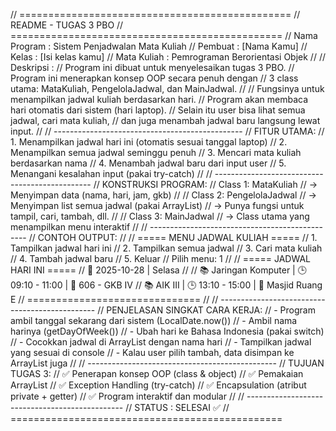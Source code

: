 // ===============================================
// README - TUGAS 3 PBO
// ===============================================
// Nama Program : Sistem Penjadwalan Mata Kuliah
// Pembuat : [Nama Kamu]
// Kelas : [Isi kelas kamu]
// Mata Kuliah : Pemrograman Berorientasi Objek
//
// Deskripsi :
// Program ini dibuat untuk menyelesaikan tugas 3 PBO.
// Program ini menerapkan konsep OOP secara penuh dengan
// 3 class utama: MataKuliah, PengelolaJadwal, dan MainJadwal.
//
// Fungsinya untuk menampilkan jadwal kuliah berdasarkan hari.
// Program akan membaca hari otomatis dari sistem (hari laptop).
// Selain itu user bisa lihat semua jadwal, cari mata kuliah,
// dan juga menambah jadwal baru langsung lewat input.
//
// -----------------------------------------------
// FITUR UTAMA:
// 1. Menampilkan jadwal hari ini (otomatis sesuai tanggal laptop)
// 2. Menampilkan semua jadwal seminggu penuh
// 3. Mencari mata kuliah berdasarkan nama
// 4. Menambah jadwal baru dari input user
// 5. Menangani kesalahan input (pakai try-catch)
//
// -----------------------------------------------
// KONSTRUKSI PROGRAM:
// Class 1: MataKuliah
//  -> Menyimpan data (nama, hari, jam, gkb)
//
// Class 2: PengelolaJadwal
//  -> Menyimpan list semua jadwal (pakai ArrayList)
//  -> Punya fungsi untuk tampil, cari, tambah, dll.
//
// Class 3: MainJadwal
//  -> Class utama yang menampilkan menu interaktif
//
// -----------------------------------------------
// CONTOH OUTPUT:
//
// ===== MENU JADWAL KULIAH =====
// 1. Tampilkan jadwal hari ini
// 2. Tampilkan semua jadwal
// 3. Cari mata kuliah
// 4. Tambah jadwal baru
// 5. Keluar
// Pilih menu: 1
//
// ===== JADWAL HARI INI =====
// 📆 2025-10-28 | Selasa
//
// 📚 Jaringan Komputer            | 🕒 09:10 - 11:00 | 🏫 606 - GKB IV
// 📚 AIK III                      | 🕒 13:10 - 15:00 | 🏫 Masjid Ruang E
// ==============================
//
// -----------------------------------------------
// PENJELASAN SINGKAT CARA KERJA:
// - Program ambil tanggal sekarang dari sistem (LocalDate.now())
// - Ambil nama harinya (getDayOfWeek())
// - Ubah hari ke Bahasa Indonesia (pakai switch)
// - Cocokkan jadwal di ArrayList dengan nama hari
// - Tampilkan jadwal yang sesuai di console
// - Kalau user pilih tambah, data disimpan ke ArrayList juga
//
// -----------------------------------------------
// TUJUAN TUGAS 3:
// ✅ Penerapan konsep OOP (class & object)
// ✅ Pemakaian ArrayList
// ✅ Exception Handling (try-catch)
// ✅ Encapsulation (atribut private + getter)
// ✅ Program interaktif dan modular
//
// -----------------------------------------------
// STATUS : SELESAI ✅
// ===============================================
